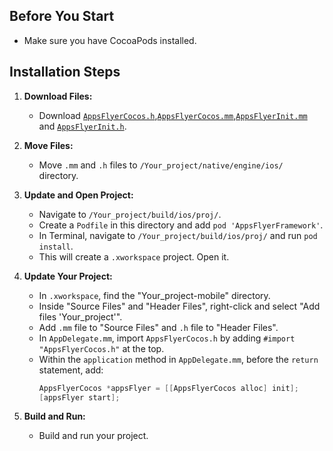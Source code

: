 ## Before You Start

- Make sure you have CocoaPods installed.

## Installation Steps

1. **Download Files:**
   - Download [`AppsFlyerCocos.h`](AppsFlyerCocos.h),[`AppsFlyerCocos.mm`](AppsFlyerCocos.mm),[`AppsFlyerInit.mm`](AppsFlyerInit.mm) and [`AppsFlyerInit.h`](AppsFlyerInit.h).

2. **Move Files:**
   - Move `.mm` and `.h` files to `/Your_project/native/engine/ios/` directory.

3. **Update and Open Project:**
   - Navigate to `/Your_project/build/ios/proj/`.
   - Create a `Podfile` in this directory and add `pod 'AppsFlyerFramework'`.
   - In Terminal, navigate to `/Your_project/build/ios/proj/` and run `pod install`.
   - This will create a `.xworkspace` project. Open it.

4. **Update Your Project:**
   - In `.xworkspace`, find the "Your_project-mobile" directory.
   - Inside "Source Files" and "Header Files", right-click and select "Add files 'Your_project'".
   - Add `.mm` file to "Source Files" and `.h` file to "Header Files".
   - In `AppDelegate.mm`, import `AppsFlyerCocos.h` by adding `#import "AppsFlyerCocos.h"` at the top.
   - Within the `application` method in `AppDelegate.mm`, before the `return` statement, add:
     ```objective-c
     AppsFlyerCocos *appsFlyer = [[AppsFlyerCocos alloc] init];
     [appsFlyer start];
     ```

5. **Build and Run:**
   - Build and run your project.
